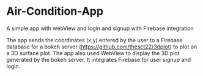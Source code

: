 # Air-Condition-App

A simple app with webView and login and signup with Firebase integration

The app sends the coordinates (x,y) entered by the user to a Firebase database for a bokeh server (https://github.com/thesct22/3dplot) to plot on a 3D surface plot.
The app also used WebView to display the 3D plot generated by the bokeh server.
It integrates Firebase for user signup and login.
